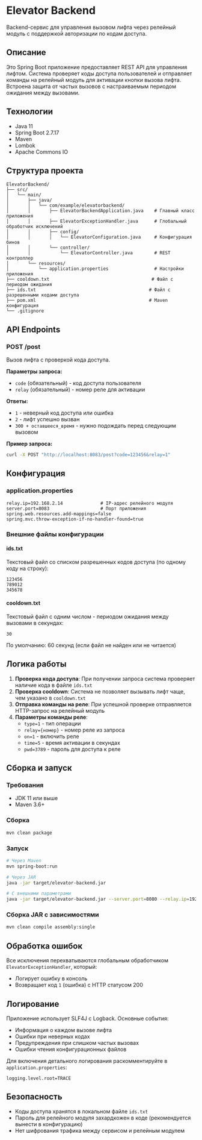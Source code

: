 # Elevator Backend

Backend-сервис для управления вызовом лифта через релейный модуль с поддержкой авторизации по кодам доступа.

## Описание

Это Spring Boot приложение предоставляет REST API для управления лифтом. Система проверяет коды доступа пользователей и отправляет команды на релейный модуль для активации кнопки вызова лифта. Встроена защита от частых вызовов с настраиваемым периодом ожидания между вызовами.

## Технологии

- Java 11
- Spring Boot 2.7.17
- Maven
- Lombok
- Apache Commons IO

## Структура проекта

```
ElevatorBackend/
├── src/
│   └── main/
│       ├── java/
│       │   └── com/example/elevatorbackend/
│       │       ├── ElevatorBackendApplication.java    # Главный класс приложения
│       │       ├── ElevatorExceptionHandler.java      # Глобальный обработчик исключений
│       │       ├── config/
│       │       │   └── ElevatorConfiguration.java     # Конфигурация бинов
│       │       └── controller/
│       │           └── ElevatorController.java        # REST контроллер
│       └── resources/
│           └── application.properties                 # Настройки приложения
├── cooldown.txt                                      # Файл с периодом ожидания
├── ids.txt                                          # Файл с разрешенными кодами доступа
├── pom.xml                                          # Maven конфигурация
└── .gitignore
```

## API Endpoints

### POST /post
Вызов лифта с проверкой кода доступа.

**Параметры запроса:**
- `code` (обязательный) - код доступа пользователя
- `relay` (обязательный) - номер реле для активации

**Ответы:**
- `1` - неверный код доступа или ошибка
- `2` - лифт успешно вызван
- `300 + оставшееся_время` - нужно подождать перед следующим вызовом

**Пример запроса:**
```bash
curl -X POST "http://localhost:8083/post?code=123456&relay=1"
```

## Конфигурация

### application.properties

```properties
relay.ip=192.168.2.14              # IP-адрес релейного модуля
server.port=8083                   # Порт приложения
spring.web.resources.add-mappings=false
spring.mvc.throw-exception-if-no-handler-found=true
```

### Внешние файлы конфигурации

#### ids.txt
Текстовый файл со списком разрешенных кодов доступа (по одному коду на строку):
```
123456
789012
345678
```

#### cooldown.txt
Текстовый файл с одним числом - периодом ожидания между вызовами в секундах:
```
30
```
По умолчанию: 60 секунд (если файл не найден или не читается)

## Логика работы

1. **Проверка кода доступа**: При получении запроса система проверяет наличие кода в файле `ids.txt`
2. **Проверка cooldown**: Система не позволяет вызывать лифт чаще, чем указано в `cooldown.txt`
3. **Отправка команды на реле**: При успешной проверке отправляется HTTP-запрос на релейный модуль
4. **Параметры команды реле**:
    - `type=1` - тип операции
    - `relay={номер}` - номер реле из запроса
    - `on=1` - включить реле
    - `time=5` - время активации в секундах
    - `pwd=3789` - пароль для доступа к реле

## Сборка и запуск

### Требования
- JDK 11 или выше
- Maven 3.6+

### Сборка
```bash
mvn clean package
```

### Запуск
```bash
# Через Maven
mvn spring-boot:run

# Через JAR
java -jar target/elevator-backend.jar

# С внешними параметрами
java -jar target/elevator-backend.jar --server.port=8080 --relay.ip=192.168.1.100
```

### Сборка JAR с зависимостями
```bash
mvn clean compile assembly:single
```

## Обработка ошибок

Все исключения перехватываются глобальным обработчиком `ElevatorExceptionHandler`, который:
- Логирует ошибку в консоль
- Возвращает код `1` (ошибка) с HTTP статусом 200

## Логирование

Приложение использует SLF4J с Logback. Основные события:
- Информация о каждом вызове лифта
- Ошибки при неверных кодах
- Предупреждения при слишком частых вызовах
- Ошибки чтения конфигурационных файлов

Для включения детального логирования раскомментируйте в `application.properties`:
```properties
logging.level.root=TRACE
```

## Безопасность

- Коды доступа хранятся в локальном файле `ids.txt`
- Пароль для релейного модуля захардкожен в коде (рекомендуется вынести в конфигурацию)
- Нет шифрования трафика между сервисом и релейным модулем
